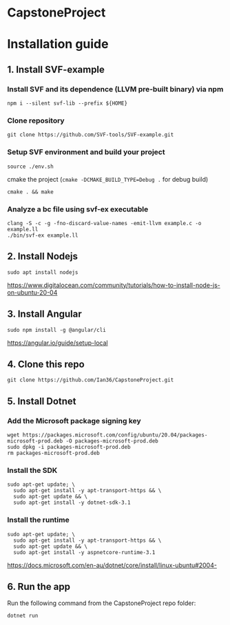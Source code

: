 # CapstoneProject

# Installation guide

## 1. Install SVF-example

### Install SVF and its dependence (LLVM pre-built binary) via npm
```
npm i --silent svf-lib --prefix ${HOME}
```

### Clone repository
```
git clone https://github.com/SVF-tools/SVF-example.git
```

### Setup SVF environment and build your project 
```
source ./env.sh
```
cmake the project (`cmake -DCMAKE_BUILD_TYPE=Debug .` for debug build)
```
cmake . && make
```
### Analyze a bc file using svf-ex executable
```
clang -S -c -g -fno-discard-value-names -emit-llvm example.c -o example.ll
./bin/svf-ex example.ll
```

## 2. Install Nodejs
```
sudo apt install nodejs

```
https://www.digitalocean.com/community/tutorials/how-to-install-node-js-on-ubuntu-20-04

## 3. Install Angular
```
sudo npm install -g @angular/cli

```
https://angular.io/guide/setup-local

## 4. Clone this repo
```
git clone https://github.com/Ian36/CapstoneProject.git
```

## 5. Install Dotnet

### Add the Microsoft package signing key
```
wget https://packages.microsoft.com/config/ubuntu/20.04/packages-microsoft-prod.deb -O packages-microsoft-prod.deb
sudo dpkg -i packages-microsoft-prod.deb
rm packages-microsoft-prod.deb
```

### Install the SDK
```
sudo apt-get update; \
  sudo apt-get install -y apt-transport-https && \
  sudo apt-get update && \
  sudo apt-get install -y dotnet-sdk-3.1
```

### Install the runtime
```
sudo apt-get update; \
  sudo apt-get install -y apt-transport-https && \
  sudo apt-get update && \
  sudo apt-get install -y aspnetcore-runtime-3.1
```
https://docs.microsoft.com/en-au/dotnet/core/install/linux-ubuntu#2004-

## 6. Run the app
Run the following command from the CapstoneProject repo folder:
```
dotnet run
```
